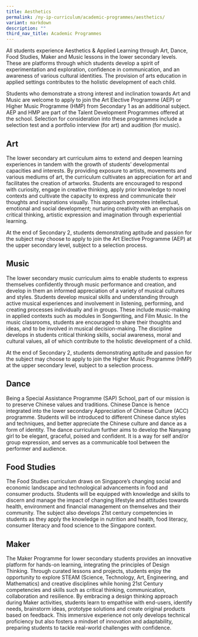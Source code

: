 ```yaml
---
title: Aesthetics
permalink: /ny-ip-curriculum/academic-programmes/aesthetics/
variant: markdown
description: ""
third_nav_title: Academic Programmes
---
```

All students experience Aesthetics & Applied Learning through Art, Dance, Food Studies, Maker and Music lessons in the lower secondary levels. These are platforms through which students develop a spirit of experimentation and exploration, confidence in communication, and an awareness of various cultural identities. The provision of arts education in applied settings contributes to the holistic development of each child.

Students who demonstrate a strong interest and inclination towards Art and Music are welcome to apply to join the Art Elective Programme (AEP) or Higher Music Programme (HMP) from Secondary 1 as an additional subject. AEP and HMP are part of the Talent Development Programmes offered at the school. Selection for consideration into these programmes include a selection test and a portfolio interview (for art) and audition (for music).

## Art

The lower secondary art curriculum aims to extend and deepen learning experiences in tandem with the growth of students’ developmental capacities and interests. By providing exposure to artists, movements and various mediums of art, the curriculum cultivates an appreciation for art and facilitates the creation of artworks. Students are encouraged to respond with curiosity, engage in creative thinking, apply prior knowledge to novel contexts and cultivate the capacity to express and communicate their thoughts and inspirations visually. This approach promotes intellectual, emotional and social development; nurturing creativity with an emphasis on critical thinking, artistic expression and imagination through experiential learning.

At the end of Secondary 2, students demonstrating aptitude and passion for the subject may choose to apply to join the Art Elective Programme (AEP) at the upper secondary level, subject to a selection process.

## Music

The lower secondary music curriculum aims to enable students to express themselves confidently through music performance and creation, and develop in them an informed appreciation of a variety of musical cultures and styles. Students develop musical skills and understanding through active musical experiences and involvement in listening, performing, and creating processes individually and in groups. These include music-making in applied contexts such as modules in Songwriting, and Film Music. In the music classrooms, students are encouraged to share their thoughts and ideas, and to be involved in musical decision-making. The discipline develops in students critical thinking skills, social awareness, moral and cultural values, all of which contribute to the holistic development of a child.

At the end of Secondary 2, students demonstrating aptitude and passion for the subject may choose to apply to join the Higher Music Programme (HMP) at the upper secondary level, subject to a selection process.

## Dance

Being a Special Assistance Programme (SAP) School, part of our mission is to preserve Chinese values and traditions. Chinese Dance is hence integrated into the lower secondary Appreciation of Chinese Culture (ACC) programme. Students will be introduced to different Chinese dance styles and techniques, and better appreciate the Chinese culture and dance as a form of identity. The dance curriculum further aims to develop the Nanyang girl to be elegant, graceful, poised and confident. It is a way for self and/or group expression, and serves as a communicable tool between the performer and audience.

## Food Studies

The Food Studies curriculum draws on Singapore’s changing social and economic landscape and technological advancements in food and consumer products. Students will be equipped with knowledge and skills to discern and manage the impact of changing lifestyle and attitudes towards health, environment and financial management on themselves and their community. The subject also develops 21st century competencies in students as they apply the knowledge in nutrition and health, food literacy, consumer literacy and food science to the Singapore context. 

## Maker

The Maker Programme for lower secondary students provides an innovative platform for hands-on learning, integrating the principles of Design Thinking. Through curated lessons and projects, students enjoy the opportunity to explore STEAM (Science, Technology, Art, Engineering, and Mathematics) and creative disciplines while honing 21st Century competencies and skills such as critical thinking, communication, collaboration and resilience. By embracing a design thinking approach during Maker activities, students learn to empathise with end-users, identify needs, brainstorm ideas, prototype solutions and create original products based on feedback. This immersive experience not only develops technical proficiency but also fosters a mindset of innovation and adaptability, preparing students to tackle real-world challenges with confidence.